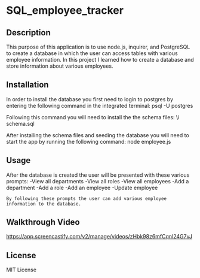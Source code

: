 # SQL_employee_tracker

## Description

This purpose of this application is to use node.js, inquirer, and PostgreSQL to create a database in which the user can access tables with various employee information. In this project I learned how to create a database and store information about various employees.

## Installation

In order to install the database you first need to login to postgres by entering the following command in the integrated terminal:  psql -U postgres

Following this command you will need to install the the schema files:  \i schema.sql

After installing the schema files and seeding the database you will need to start the app by running the following command: node employee.js

## Usage

After the database is created the user will be presented with these various prompts:
    -View all departments
    -View all roles
    -View all employees
    -Add a department
    -Add a role
    -Add an employee
    -Update employee

    By following these prompts the user can add various employee information to the database.  

## Walkthrough Video

https://app.screencastify.com/v2/manage/videos/zHbk98z6mfCqnl24G7vJ

## License

MIT License